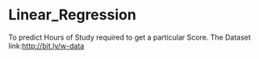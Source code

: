 # Linear_Regression
To predict Hours of Study required to get a particular Score.
The Dataset link:http://bit.ly/w-data
